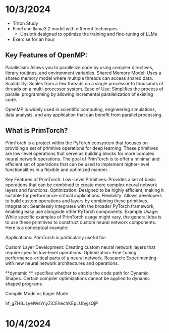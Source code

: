 # 10/3/2024

* Triton Study
* FineTune llama3.2 model with different techniques
  * Unsloth designed to optimize the training and fine-tuning of LLMs
* Exercise for an hour

## Key Features of OpenMP:

Parallelism: Allows you to parallelize code by using compiler directives, library routines, and environment variables.
Shared Memory Model: Uses a shared memory model where multiple threads can access shared data.
Scalability: Scales from a few threads on a single processor to thousands of threads on a multi-processor system.
Ease of Use: Simplifies the process of parallel programming by allowing incremental parallelization of existing code.

OpenMP is widely used in scientific computing, engineering simulations, data analysis, and any application that can benefit from parallel processing.

## What is PrimTorch?

PrimTorch is a project within the PyTorch ecosystem that focuses on providing a set of primitive operations for deep learning. These primitives are low-level operations
that serve as building blocks for more complex neural network operations. The goal of PrimTorch is to offer a minimal and efficient set of operations that can be used
to implement higher-level functionalities in a flexible and optimized manner.

Key Features of PrimTorch:
Low-Level Primitives: Provides a set of basic operations that can be combined to create more complex neural network layers and functions.
Optimization: Designed to be highly efficient, making it suitable for performance-critical applications.
Flexibility: Allows developers to build custom operations and layers by combining these primitives.
Integration: Seamlessly integrates with the broader PyTorch framework, enabling easy use alongside other PyTorch components.
Example Usage:
While specific examples of PrimTorch usage might vary, the general idea is to use these primitives to construct custom neural network components. Here is a conceptual example:

Applications:
PrimTorch is particularly useful for:

Custom Layer Development: Creating custom neural network layers that require specific low-level operations.
Optimization: Fine-tuning performance-critical parts of a neural network.
Research: Experimenting with new neural network architectures and operations.

**dynamic ** specifies whether to enable the code path for Dynamic Shapes. Certain compiler optimizations cannot be applied to dynamic shaped programs

Compile Mode vs Eager Mode

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

# 10/4/2024
